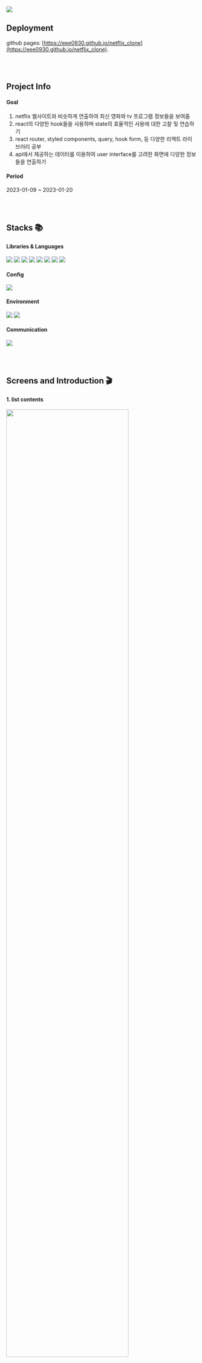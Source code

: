 <img src="https://capsule-render.vercel.app/api?type=waving&color=e51013&height=200&section=header&text=Netflix+Clone&fontSize=80" />

## Deployment
github pages: [https://eee0930.github.io/netflix_clone](https://eee0930.github.io/netflix_clone).

<br><br>

## Project Info
#### Goal
<ol>
  <li>netflix 웹사이트와 비슷하게 연출하여 최신 영화와 tv 프로그램 정보들을 보여줌</li>
  <li>react의 다양한 hook들을 사용하며 state의 효율적인 사용에 대한 고찰 및 연습하기</li>
  <li>react router, styled components, query, hook form, 등 다양한 리액트 라이브러리 공부</li>
  <li>api에서 제공하는 데이터를 이용하여 user interface를 고려한 화면에 다양한 정보들을 연출하기</li>
</ol>

#### Period
2023-01-09 ~ 2023-01-20


<br><br>

## Stacks 📚
#### Libraries & Languages
<div>
<img src="https://img.shields.io/badge/TypeScript-444444?style=for-the-badge&logo=typescript&logoColor=61DAFB"/>
<img src="https://img.shields.io/badge/React-333333?style=for-the-badge&logo=React&logoColor=61DAFB"/>
<img src="https://img.shields.io/badge/Styled Components-DB7093?style=for-the-badge&logo=styledcomponents&logoColor=white"/>
<img src="https://img.shields.io/badge/Recoil-018EF5?style=for-the-badge&logo=redux&logoColor=white"/>
<img src="https://img.shields.io/badge/React Query-FF4154?style=for-the-badge&logo=reactquery&logoColor=white"/>
<img src="https://img.shields.io/badge/React Router-CA4245?style=for-the-badge&logo=reactrouter&logoColor=white"/>
<img src="https://img.shields.io/badge/React Hook Form-EC5990?style=for-the-badge&logo=reacthookform&logoColor=white"/>
<img src="https://img.shields.io/badge/Framer Motion-0055FF?style=for-the-badge&logo=framer&logoColor=white"/>
</div>

#### Config
<div>
<img src="https://img.shields.io/badge/npm-CB3837?style=for-the-badge&logo=npm&logoColor=white"/>
</div>

#### Environment
<div>
<img src="https://img.shields.io/badge/Visual Studio Code-007ACC?style=for-the-badge&logo=visualstudiocode&logoColor=white"/>
<img src="https://img.shields.io/badge/GitHub-181717?style=for-the-badge&logo=github&logoColor=white"/>
</div>

#### Communication
<div>
<img src="https://img.shields.io/badge/Slack-4A154B?style=for-the-badge&logo=Slack&logoColor=white"/>
</div>


<br><br>


## Screens and Introduction 🎬
#### 1. list contents
<div>
<img width="80%" src="https://github.com/eee0930/netflix_clone/assets/37135523/914f9562-b038-4b06-a5ad-4596fc825a2e.gif"/>


##### skills & issues
<ol>
  <li>movies, tv show, weekly trends 화면에서 재사용할 수 있도록 slider를 compoenent로 나눔</li>
  <li>component가 destroy되거나 render 될 떄 효과를 줄 수 있는 AnimationPresence를 이용하여 slider가 넘어가는 효과를 줌. 
  slider의 key를 index라는 number type으로 주고 slider를 넘기는 버튼을 클릭하면 index가 변화되도록 함. 
  index가 바뀌면 reactjs는 새로운 slider가 생성되었다고 생각하여 slider 애니메이션 효과를 줄 수 있음.</li>
  <li>slider 버튼을 빠르게 두번 클릭하면 slider가 destroy 되기 전에 새로운 slider가 render 되어 버려서 component contents가 꼬여버리는 버그가 생김.
  slider가 움직이고 있다는 의미를 가진 leaving이라는 state를 정의하고, AnimatePresence의 onExitComplete prop을 사용하여 leaving이 true인 동안은 버튼이 동작하지 않게 구현
  </li>
  <li>화면을 리렌더링했을 때 components가 render 되어서 버튼을 클릭하지 않았는데도 slider 애니메이션 효과가 나타나는 버그가 생김.
  AnimatePresence에 initial prop을 이용하여 initail 값을 false로 설정하여 해결함.
  </li>
</ol>
</div>

#### 3. view details
<div>
<img width="80%" src="https://github.com/eee0930/netflix_clone/assets/37135523/0b5e0e36-6a0a-4cd9-9981-4f830ed6ce92.gif"/>
<p></p>
</div>

#### 4. trailer video
<div>
<img width="80%" src="https://github.com/eee0930/netflix_clone/assets/37135523/28e99ab8-0ed1-4573-8844-3441f565f9b4.gif"/>
<p></p>
</div>

#### 5. search results
<div>
<img width="80%" src="https://github.com/eee0930/netflix_clone/assets/37135523/060ddc04-c14a-4b83-9d04-80fb0d986330.gif"/>
<p></p>
</div>


<br><br>

## How to run 🏃‍♀️
### Requirements
For building and running the application you need:
- [Npm 9.2.0](https://www.npmjs.com/package/npm/v/9.2.0)

### Installation
``` bash
$ git clone https://github.com/eee0930/netflix_clone.git
$ cd netflix_clone
$ code .
```

### How to start
- Change the `REACT_APP_MOVIE_API_KEY` on the `.env.example` file.
- Click on `View` -> `Terminal`.
- Run 
```bash
$ npm install
$ npm start
```

## How to deploy?
```
$ npm run deploy
```

<br><br>

## Architecture

#### Directory structure
```bash
 ┣ components
 ┃ ┣ incl : components에 공통적으로 들어가는 components
 ┃ ┃ ┣ Banner.tsx
 ┃ ┃ ┣ ListCredits.tsx
 ┃ ┃ ┣ ListSimilarContents.tsx
 ┃ ┃ ┗ Video.tsx
 ┃ ┣ styled : 각 components에 들어갈 style들
 ┃ ┃ ┣ BannerStyle.tsx
 ┃ ┃ ┣ DetailStyle.tsx
 ┃ ┃ ┣ HeaderStyle.tsx
 ┃ ┃ ┣ ListSearchStyle.tsx
 ┃ ┃ ┣ ModalStyle.tsx
 ┃ ┃ ┗ SliderStyle.tsx
 ┃ ┣ Header.tsx
 ┃ ┣ ListSearchContent.tsx
 ┃ ┣ ListSearchPeople.tsx
 ┃ ┣ Modal.tsx
 ┃ ┣ ModalForSearch.tsx
 ┃ ┣ ModalForTrending.tsx
 ┃ ┣ SliderForContents.tsx
 ┃ ┣ SliderForTrending.tsx
 ┃ ┗ SliderForTrendingPeople.tsx
 ┣ routes
 ┃ ┣ DetailMovie.tsx
 ┃ ┣ DetailPerson.tsx
 ┃ ┣ DetailTv.tsx
 ┃ ┣ Home.tsx
 ┃ ┣ Search.tsx
 ┃ ┣ Trending.tsx
 ┃ ┗ Tv.tsx
 ┣ App.tsx
 ┣ Router.tsx
 ┣ Svg.tsx
 ┣ api.ts
 ┣ atoms.tsx : components에 전역적으로 사용될 변수들 (recoil)
 ┣ index.tsx
 ┣ styled.d.ts
 ┣ theme.ts
 ┗ util.ts : 이미지 로딩 주소